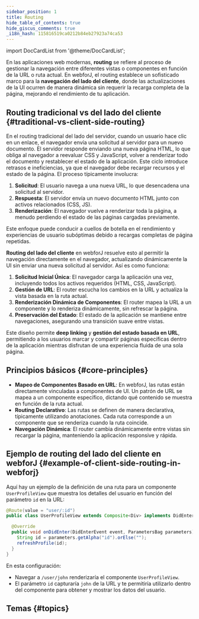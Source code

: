 ```yaml
---
sidebar_position: 1
title: Routing
hide_table_of_contents: true
hide_giscus_comments: true
_i18n_hash: 115816519ca0212b84eb27923a74ca53
---
```

<Head>
  <style>{`
  .container {
    max-width: 65em !important;
  }
  `}</style>
</Head>

<!-- vale off -->
import DocCardList from '@theme/DocCardList';

<!-- vale on -->

En las aplicaciones web modernas, **routing** se refiere al proceso de gestionar la navegación entre diferentes vistas o componentes en función de la URL o ruta actual. En webforJ, el routing establece un sofisticado marco para la **navegación del lado del cliente**, donde las actualizaciones de la UI ocurren de manera dinámica sin requerir la recarga completa de la página, mejorando el rendimiento de tu aplicación.

## Routing tradicional vs del lado del cliente {#traditional-vs-client-side-routing}

En el routing tradicional del lado del servidor, cuando un usuario hace clic en un enlace, el navegador envía una solicitud al servidor para un nuevo documento. El servidor responde enviando una nueva página HTML, lo que obliga al navegador a reevaluar CSS y JavaScript, volver a renderizar todo el documento y restablecer el estado de la aplicación. Este ciclo introduce retrasos e ineficiencias, ya que el navegador debe recargar recursos y el estado de la página. El proceso típicamente involucra:

1. **Solicitud**: El usuario navega a una nueva URL, lo que desencadena una solicitud al servidor.
2. **Respuesta**: El servidor envía un nuevo documento HTML junto con activos relacionados (CSS, JS).
3. **Renderización**: El navegador vuelve a renderizar toda la página, a menudo perdiendo el estado de las páginas cargadas previamente.

Este enfoque puede conducir a cuellos de botella en el rendimiento y experiencias de usuario subóptimas debido a recargas completas de página repetidas.

**Routing del lado del cliente** en webforJ resuelve esto al permitir la navegación directamente en el navegador, actualizando dinámicamente la UI sin enviar una nueva solicitud al servidor. Así es como funciona:

1. **Solicitud Inicial Única**: El navegador carga la aplicación una vez, incluyendo todos los activos requeridos (HTML, CSS, JavaScript).
2. **Gestión de URL**: El router escucha los cambios en la URL y actualiza la vista basada en la ruta actual.
3. **Renderización Dinámica de Componentes**: El router mapea la URL a un componente y lo renderiza dinámicamente, sin refrescar la página.
4. **Preservación del Estado**: El estado de la aplicación se mantiene entre navegaciones, asegurando una transición suave entre vistas.

Este diseño permite **deep linking** y **gestión del estado basada en URL**, permitiendo a los usuarios marcar y compartir páginas específicas dentro de la aplicación mientras disfrutan de una experiencia fluida de una sola página.

## Principios básicos {#core-principles}

- **Mapeo de Componentes Basado en URL**: En webforJ, las rutas están directamente vinculadas a componentes de UI. Un patrón de URL se mapea a un componente específico, dictando qué contenido se muestra en función de la ruta actual.
- **Routing Declarativo**: Las rutas se definen de manera declarativa, típicamente utilizando anotaciones. Cada ruta corresponde a un componente que se renderiza cuando la ruta coincide.
- **Navegación Dinámica**: El router cambia dinámicamente entre vistas sin recargar la página, manteniendo la aplicación responsive y rápida.

## Ejemplo de routing del lado del cliente en webforJ {#example-of-client-side-routing-in-webforj}

Aquí hay un ejemplo de la definición de una ruta para un componente `UserProfileView` que muestra los detalles del usuario en función del parámetro `id` en la URL:

```java
@Route(value = "user/:id")
public class UserProfileView extends Composite<Div> implements DidEnterObserver {

  @Override
  public void onDidEnter(DidEnterEvent event, ParametersBag parameters) {
    String id = parameters.getAlpha("id").orElse("");
    refreshProfile(id);
  }
}
```

En esta configuración:

- Navegar a `/user/john` renderizaría el componente `UserProfileView`.
- El parámetro `id` capturaría `john` de la URL y te permitiría utilizarlo dentro del componente para obtener y mostrar los datos del usuario.

## Temas {#topics}

<DocCardList className="topics-section" />
